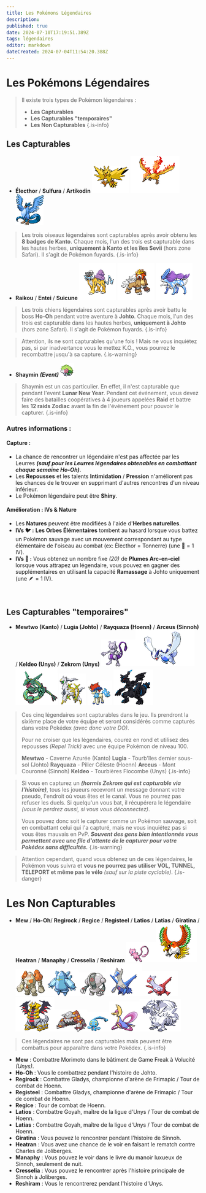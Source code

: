 ```yaml
---
title: Les Pokémons Légendaires
description: 
published: true
date: 2024-07-10T17:19:51.389Z
tags: légendaires
editor: markdown
dateCreated: 2024-07-04T11:54:20.388Z
---
```


# Les Pokémons Légendaires

> Il existe trois types de Pokémon légendaires :
>  * **Les Capturables**
>  * **Les Capturables "temporaires"**
>  * **Les Non Capturables**
{.is-info}

## Les Capturables
* **Électhor** / **Sulfura** / **Artikodin**
![electhor.png](/images/tutoriels/electhor.png) ![sulfura.png](/images/tutoriels/sulfura.png) ![artikodin.png](/images/tutoriels/artikodin.png)

> Les trois oiseaux légendaires sont capturables après avoir obtenu les **8 badges de Kanto**. Chaque mois, l'un des trois est capturable dans les hautes herbes, **uniquement à Kanto et les îles Sevii** (hors zone Safari). Il s'agit de Pokémon fuyards.
{.is-info}

* **Raikou** / **Entei** / **Suicune**
![raikou.png](/images/tutoriels/raikou.png) ![entei.png](/images/tutoriels/entei.png) ![suicune.png](/images/tutoriels/suicune.png)

> Les trois chiens légendaires sont capturables après avoir battu le boss **Ho-Oh** pendant votre aventure à **Johto**. Chaque mois, l'un des trois est capturable dans les hautes herbes, **uniquement à Johto** (hors zone Safari). Il s'agit de Pokémon fuyards.
{.is-info}

> Attention, ils ne sont capturables qu'une fois ! Mais ne vous inquiétez pas, si par inadvertance vous le mettez K.O., vous pourrez le recombattre jusqu'à sa capture.
{.is-warning}

* **Shaymin** ***(Event)***
![shaymin.gif](/images/tutoriels/shaymin.gif)

> Shaymin est un cas particulier. En effet, il n'est capturable que pendant l'event **Lunar New Year**. Pendant cet événement, vous devez faire des batailles coopératives à 4 joueurs appelées **Raid** et battre les **12 raids Zodiac** avant la fin de l'événement pour pouvoir le capturer.
{.is-info}

### Autres informations :

#### Capture :
* La chance de rencontrer un légendaire n'est pas affectée par les Leurres ***(sauf pour les Leurres légendaires obtenables en combattant chaque semaine Ho-Oh)***.
* Les **Repousses** et les talents **Intimidation** / **Pression** n'améliorent pas les chances de le trouver en supprimant d'autres rencontres d'un niveau inférieur.
* Le Pokémon légendaire peut être **Shiny**.

#### Amélioration : IVs & Nature
* Les **Natures** peuvent être modifiées à l'aide d'**Herbes naturelles**.
* **IVs 🐦 :** **Les Orbes Élémentaires** tombent au hasard lorsque vous battez un Pokémon sauvage avec un mouvement correspondant au type élémentaire de l'oiseau au combat (ex: Électhor = Tonnerre) (une 🔵 = 1 IV).
* **IVs 🐶 :** Vous obtenez un nombre fixe *(20)* de **Plumes Arc-en-ciel** lorsque vous attrapez un légendaire, vous pouvez en gagner des supplémentaires en utilisant la capacité **Ramassage** à Johto uniquement (une 🪶 = 1 IV).

&nbsp;

## Les Capturables "temporaires"
* **Mewtwo (Kanto)** / **Lugia (Johto)** / **Rayquaza (Hoenn)** / **Arceus (Sinnoh)** / **Keldeo (Unys)** / **Zekrom (Unys)**
![mewtwo.gif](/images/tutoriels/mewtwo.gif)![lugia.gif](/images/tutoriels/lugia.gif)![rayquaza.gif](/images/tutoriels/rayquaza.gif) ![arceus.gif](/images/tutoriels/arceus.gif) ![keldeo.gif](/images/tutoriels/keldeo.gif) ![zekrom.gif](/images/tutoriels/zekrom.gif)

> Ces cinq légendaires sont capturables dans le jeu. Ils prendront la sixième place de votre équipe et seront considérés comme capturés dans votre Pokédex *(avec donc votre DO)*.
> 
> Pour ne croiser que les légendaires, courez en rond et utilisez des repousses *(Repel Trick)* avec une équipe Pokémon de niveau 100.
> 
>  **Mewtwo** - Caverne Azurée (Kanto)
>  **Lugia** - Tourb'îles dernier sous-sol (Johto) 
>  **Rayquaza** - Pilier Céleste (Hoenn)
>  **Arceus** - Mont Couronné (Sinnoh)
>  **Keldeo** - Tourbières Flocombe (Unys)
{.is-info}






> Si vous en capturez un ***(hormis Zekrom qui est capturable via l'histoire)***, tous les joueurs recevront un message donnant votre pseudo, l'endroit où vous êtes et le canal. Vous ne pourrez pas refuser les duels. Si quelqu'un vous bat, il récupérera le légendaire *(vous le perdrez aussi, si vous vous déconnectez)*.
> 
> Vous pouvez donc soit le capturer comme un Pokémon sauvage, soit en combattant celui qui l'a capturé, mais ne vous inquiétez pas si vous êtes mauvais en PvP. ***Souvent des gens bien intentionnés vous permettent avec une file d'attente de le capturer pour votre Pokédex sans difficultés.***
{.is-warning}

> Attention cependant, quand vous obtenez un de ces légendaires, le Pokémon vous suivra et **vous ne pourrez pas utiliser VOL, TUNNEL, TELEPORT et même pas le vélo** *(sauf sur la piste cyclable)*.
{.is-danger}

# Les Non Capturables
* **Mew** / **Ho-Oh**/ **Regirock** / **Regice** / **Registeel** / **Latios** / **Latias** / **Giratina** / **Heatran** / **Manaphy** / **Cresselia** / **Reshiram**
![mew.gif](/images/tutoriels/mew.gif)![ho-oh.gif](/images/tutoriels/ho-oh.gif)![regirock.gif](/images/tutoriels/regirock.gif)![regice.gif](/images/tutoriels/regice.gif)![registeel.gif](/images/tutoriels/registeel.gif)![latios.gif](/images/tutoriels/latios.gif)![latias.gif](/images/tutoriels/latias.gif)
![giratina.gif](/images/tutoriels/giratina.gif)![heatran.gif](/images/tutoriels/heatran.gif)![manaphy.gif](/images/tutoriels/manaphy.gif)![cresselia.gif](/images/tutoriels/cresselia.gif)![reshiram.gif](/images/tutoriels/reshiram.gif)

> Ces légendaires ne sont pas capturables mais peuvent être combattus pour apparaître dans votre Pokédex.
{.is-info}

* **Mew** : Combattre Morimoto dans le bâtiment de Game Freak à Volucité *(Unys)*.
* **Ho-Oh** : Vous le combattrez pendant l'histoire de Johto.
* **Regirock** : Combattre Gladys, championne d'arène de Frimapic / Tour de combat de Hoenn.
* **Registeel** : Combattre Gladys, championne d'arène de Frimapic / Tour de combat de Hoenn.
* **Regice** : Tour de combat de Hoenn.
* **Latios** : Combattre Goyah, maître de la ligue d'Unys / Tour de combat de Hoenn.
* **Latias** : Combattre Goyah, maître de la ligue d'Unys / Tour de combat de Hoenn.
* **Giratina** : Vous pouvez le rencontrer pendant l'histoire de Sinnoh.
* **Heatran** : Vous avez une chance de le voir en faisant le rematch contre Charles de Joliberges.
* **Manaphy** : Vous pouvez le voir dans le livre du manoir luxueux de Sinnoh, seulement de nuit.
* **Cresselia** : Vous pouvez le rencontrer après l'histoire principale de Sinnoh à Joliberges.
* **Reshiram** : Vous le rencontrerez pendant l'histoire d'Unys.

